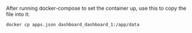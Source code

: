 After running docker-compose to set the container up, use this to copy the file into it:

`docker cp apps.json dashboard_dashboard_1:/app/data`
